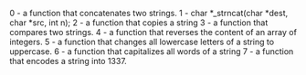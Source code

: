 0 -  a function that concatenates two strings.
1 - char *_strncat(char *dest, char *src, int n);
2 - a function that copies a string
3 - a function that compares two strings.
4 -  a function that reverses the content of an array of integers.
5 - a function that changes all lowercase letters of a string to uppercase.
6 -  a function that capitalizes all words of a string
7 - a function that encodes a string into 1337.
